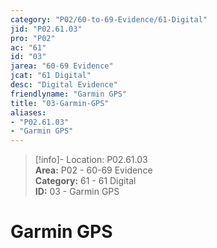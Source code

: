 ```yaml
---  
category: "P02/60-to-69-Evidence/61-Digital"  
jid: "P02.61.03"  
pro: "P02"  
ac: "61"  
id: "03"  
jarea: "60-69 Evidence"  
jcat: "61 Digital"  
desc: "Digital Evidence"  
friendlyname: "Garmin GPS"  
title: "03-Garmin-GPS"  
aliases:   
- "P02.61.03"  
- "Garmin GPS"  
---  
```

>[!info]- Location: P02.61.03  
>**Area:** P02 - 60-69 Evidence  
>**Category:** 61 - 61 Digital  
>**ID:** 03 - Garmin GPS  
  
# Garmin GPS  
